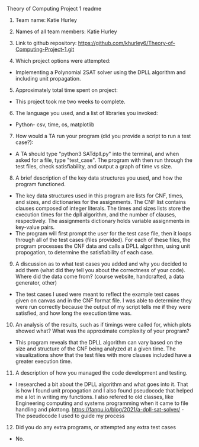 Theory of Computing Project 1 readme 

1. Team name: Katie Hurley

2. Names of all team members: Katie Hurley

3. Link to github repository: https://github.com/khurley6/Theory-of-Computing-Project-1.git

4. Which project options were attempted: 
- Implementing a Polynomial 2SAT solver using the DPLL algorithm and including unit propagation.

5. Approximately total time spent on project: 
- This project took me two weeks to complete.

6. The language you used, and a list of libraries you invoked: 
- Python- csv, time, os, matplotlib

7. How would a TA run your program (did you provide a script to run a test case?): 
- A TA should type "python3 SATdpll.py" into the terminal, and when asked for a file, type "test_case". The program with then run through the test files, check satisfiability, and output a graph of time vs size.

8. A brief description of the key data structures you used, and how the program functioned.
- The key data structures used in this program are lists for CNF, times, and sizes, and dictionaries for the assignments. The CNF list contains clauses composed of integer literals. The times and sizes lists store the execution times for the dpll algorithm, and the number of clauses, respectively. The assignments dictionary holds variable assignments in key-value pairs.
- The program will first prompt the user for the test case file, then it loops through all of the test cases (files provided). For each of these files, the program processes the CNF data and calls a DPLL algorithm, using unit propogation, to determine the satisfiability of each case.

9. A discussion as to what test cases you added and why you decided to add them (what did they tell you about the correctness of your code). Where did the data come from? (course website, handcrafted, a data generator, other)
- The test cases I used were meant to reflect the example test cases given on canvas and in the CNF format file. I was able to determine they were run correctly because the output of my script tells me if they were satisfied, and how long the execution time was.

10. An analysis of the results, such as if timings were called for, which plots showed what? What was the approximate complexity of your program?
- This program reveals that the DPLL algorithm can vary based on the size and structure of the CNF being analyzed at a given time. The visualizations show that the test files with more clauses included have a greater execution time.

11. A description of how you managed the code development and testing.
- I researched a bit about the DPLL algorithm and what goes into it. That is how I found unit propogation and I also found pseudocode that helped me a lot in writing my functions. I also refered to old classes, like Engineering computing and systems programming when it came to file handling and plottong.
https://fanpu.io/blog/2021/a-dpll-sat-solver/ - The pseudocode I used to guide my process

12. Did you do any extra programs, or attempted any extra test cases
- No.
